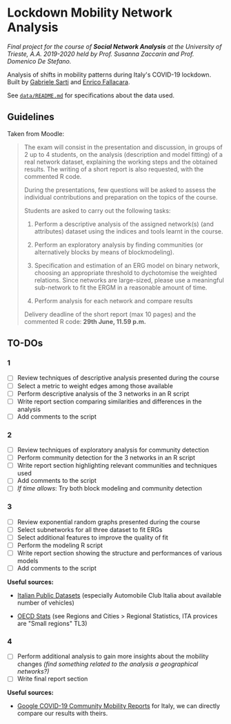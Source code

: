 # Lockdown Mobility Network Analysis

*Final project for the course of **Social Network Analysis** at the University of Trieste, A.A. 2019-2020 held by Prof. Susanna Zaccarin and Prof. Domenico De Stefano.*

Analysis of shifts in mobility patterns during Italy's COVID-19 lockdown. Built by [Gabriele Sarti](https://gsarti.com) and [Enrico Fallacara](https://github.com/enricofallacara).

See [`data/README.md`](data/README.md) for specifications about the data used.

## Guidelines

Taken from Moodle:

> The exam will consist in the presentation and discussion, in groups of 2 up to 4 students, on the analysis (description and model fitting) of a real network dataset, explaining the working steps and the obtained results. The writing of a short report is also requested, with the commented R code.
>
> During the presentations, few questions will be asked to assess the individual contributions and preparation on the topics of the course.
>
> Students are asked to carry out the following tasks:
>
> 1) Perform a descriptive analysis of the assigned network(s) (and attributes) dataset using the indices and tools learnt in the course.
>
> 2) Perform an exploratory analysis by finding communities (or alternatively blocks by means of blockmodeling).
>
> 3) Specification and estimation of an ERG model on binary network, choosing an appropriate threshold to dychotomise the weighted relations. Since networks are large-sized, please use a meaningful sub-network to fit the ERGM in a reasonable amount of time.
>
> 4) Perform analysis for each network and compare results
>
>Delivery deadline of the short report (max 10 pages) and the commented R code: **29th June, 11.59 p.m.**

## TO-DOs

### 1

- [ ] Review techniques of descriptive analysis presented during the course
- [ ] Select a metric to weight edges among those available
- [ ] Perform descriptive analysis of the 3 networks in an R script
- [ ] Write report section comparing similarities and differences in the analysis
- [ ] Add comments to the script

### 2

- [ ] Review techniques of exploratory analysis for community detection
- [ ] Perform community detection for the 3 networks in an R script
- [ ] Write report section highlighting relevant communities and techniques used
- [ ] Add comments to the script
- [ ] *If time allows*: Try both block modeling and community detection

### 3

- [ ] Review exponential random graphs presented during the course
- [ ] Select subnetworks for all three dataset to fit ERGs
- [ ] Select additional features to improve the quality of fit
- [ ] Perform the modeling R script
- [ ] Write report section showing the structure and performances of various models
- [ ] Add comments to the script

**Useful sources:**

- [Italian Public Datasets](https://github.com/italia/awesome-italian-public-datasets) (especially Automobile Club Italia about available number of vehicles)

- [OECD Stats](https://stats.oecd.org/) (see Regions and Cities > Regional Statistics, ITA provices are "Small regions" TL3)

### 4

- [ ] Perform additional analysis to gain more insights about the mobility changes *(find something related to the analysis a geographical networks?)*
- [ ] Write final report section

**Useful sources:**

- [Google COVID-19 Community Mobility Reports](https://www.google.com/covid19/mobility/) for Italy, we can directly compare our results with theirs.